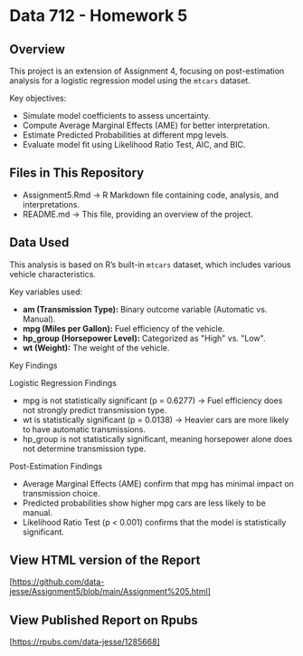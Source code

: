 # Data 712 - Homework 5

## Overview
This project is an extension of Assignment 4, focusing on post-estimation analysis for a logistic regression model using the `mtcars` dataset.  

Key objectives:  

- Simulate model coefficients to assess uncertainty.
- Compute Average Marginal Effects (AME) for better interpretation.
- Estimate Predicted Probabilities at different mpg levels.
- Evaluate model fit using Likelihood Ratio Test, AIC, and BIC.

## Files in This Repository  
- Assignment5.Rmd -> R Markdown file containing code, analysis, and interpretations.  
- README.md -> This file, providing an overview of the project.  

## Data Used  

This analysis is based on R’s built-in `mtcars` dataset, which includes various vehicle characteristics.  

Key variables used:  

- **am (Transmission Type):** Binary outcome variable (Automatic vs. Manual).  
- **mpg (Miles per Gallon):** Fuel efficiency of the vehicle.  
- **hp_group (Horsepower Level):** Categorized as "High" vs. "Low".  
- **wt (Weight):** The weight of the vehicle.  

Key Findings

Logistic Regression Findings
- mpg is not statistically significant (p = 0.6277) -> Fuel efficiency does not strongly predict transmission type.
- wt is statistically significant (p = 0.0138) -> Heavier cars are more likely to have automatic transmissions.
- hp_group is not statistically significant, meaning horsepower alone does not determine transmission type.

Post-Estimation Findings
- Average Marginal Effects (AME) confirm that mpg has minimal impact on transmission choice.
- Predicted probabilities show higher mpg cars are less likely to be manual.
- Likelihood Ratio Test (p < 0.001) confirms that the model is statistically significant.

## View HTML version of the Report
[https://github.com/data-jesse/Assignment5/blob/main/Assignment%205.html]

## View Published Report on Rpubs
[https://rpubs.com/data-jesse/1285668]
